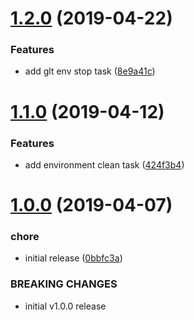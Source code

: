 # [1.2.0](https://gitlab.com/nickshine/glt/compare/v1.1.0...v1.2.0) (2019-04-22)


### Features

* add glt env stop task ([8e9a41c](https://gitlab.com/nickshine/glt/commit/8e9a41c))

# [1.1.0](https://gitlab.com/nickshine/glt/compare/v1.0.0...v1.1.0) (2019-04-12)


### Features

* add environment clean task ([424f3b4](https://gitlab.com/nickshine/glt/commit/424f3b4))

# [1.0.0](https://gitlab.com/nickshine/glt/compare/v0.0.1...v1.0.0) (2019-04-07)


### chore

* initial release ([0bbfc3a](https://gitlab.com/nickshine/glt/commit/0bbfc3a))


### BREAKING CHANGES

* initial v1.0.0 release
